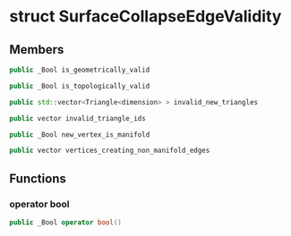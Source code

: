 # struct SurfaceCollapseEdgeValidity


## Members

```cpp
public _Bool is_geometrically_valid
```

```cpp
public _Bool is_topologically_valid
```

```cpp
public std::vector<Triangle<dimension> > invalid_new_triangles
```

```cpp
public vector invalid_triangle_ids
```

```cpp
public _Bool new_vertex_is_manifold
```

```cpp
public vector vertices_creating_non_manifold_edges
```



## Functions

### operator bool

```cpp
public _Bool operator bool()
```




